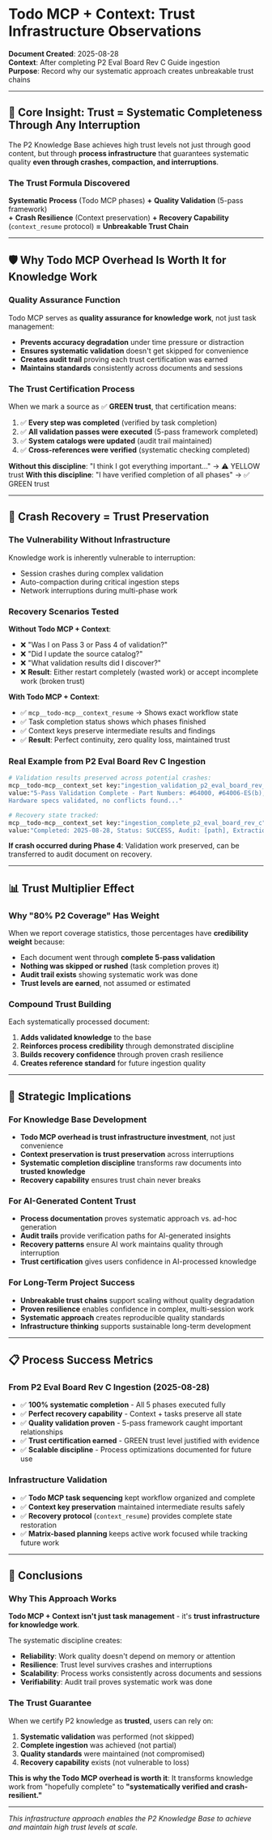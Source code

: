 # Todo MCP + Context: Trust Infrastructure Observations

**Document Created**: 2025-08-28  
**Context**: After completing P2 Eval Board Rev C Guide ingestion  
**Purpose**: Record why our systematic approach creates unbreakable trust chains

---

## 🎯 **Core Insight: Trust = Systematic Completeness Through Any Interruption**

The P2 Knowledge Base achieves high trust levels not just through good content, but through **process infrastructure** that guarantees systematic quality **even through crashes, compaction, and interruptions**.

### **The Trust Formula Discovered**

**Systematic Process** (Todo MCP phases)
**+** **Quality Validation** (5-pass framework)  
**+** **Crash Resilience** (Context preservation)
**+** **Recovery Capability** (`context_resume` protocol)
**=** **Unbreakable Trust Chain**

---

## 🛡️ **Why Todo MCP Overhead Is Worth It for Knowledge Work**

### **Quality Assurance Function**
Todo MCP serves as **quality assurance for knowledge work**, not just task management:

- **Prevents accuracy degradation** under time pressure or distraction
- **Ensures systematic validation** doesn't get skipped for convenience
- **Creates audit trail** proving each trust certification was earned
- **Maintains standards** consistently across documents and sessions

### **The Trust Certification Process**
When we mark a source as ✅ **GREEN trust**, that certification means:

1. ✅ **Every step was completed** (verified by task completion)
2. ✅ **All validation passes were executed** (5-pass framework completed)
3. ✅ **System catalogs were updated** (audit trail maintained)
4. ✅ **Cross-references were verified** (systematic checking completed)

**Without this discipline**: "I think I got everything important..." → ⚠️ YELLOW trust
**With this discipline**: "I have verified completion of all phases" → ✅ GREEN trust

---

## 🔄 **Crash Recovery = Trust Preservation**

### **The Vulnerability Without Infrastructure**
Knowledge work is inherently vulnerable to interruption:
- Session crashes during complex validation
- Auto-compaction during critical ingestion steps  
- Network interruptions during multi-phase work

### **Recovery Scenarios Tested**

**Without Todo MCP + Context**:
- ❌ "Was I on Pass 3 or Pass 4 of validation?"
- ❌ "Did I update the source catalog?"
- ❌ "What validation results did I discover?"
- ❌ **Result**: Either restart completely (wasted work) or accept incomplete work (broken trust)

**With Todo MCP + Context**:
- ✅ `mcp__todo-mcp__context_resume` → Shows exact workflow state
- ✅ Task completion status shows which phases finished
- ✅ Context keys preserve intermediate results and findings
- ✅ **Result**: Perfect continuity, zero quality loss, maintained trust

### **Real Example from P2 Eval Board Rev C Ingestion**
```bash
# Validation results preserved across potential crashes:
mcp__todo-mcp__context_set key:"ingestion_validation_p2_eval_board_rev_c" 
value:"5-Pass Validation Complete - Part Numbers: #64000, #64006-ES(b), #32420S. 
Hardware specs validated, no conflicts found..."

# Recovery state tracked:
mcp__todo-mcp__context_set key:"ingestion_complete_p2_eval_board_rev_c" 
value:"Completed: 2025-08-28, Status: SUCCESS, Audit: [path], Extractions scheduled: #1112"
```

**If crash occurred during Phase 4**: Validation work preserved, can be transferred to audit document on recovery.

---

## 📊 **Trust Multiplier Effect**

### **Why "80% P2 Coverage" Has Weight**
When we report coverage statistics, those percentages have **credibility weight** because:

- Each document went through **complete 5-pass validation**
- **Nothing was skipped or rushed** (task completion proves it)
- **Audit trail exists** showing systematic work was done
- **Trust levels are earned**, not assumed or estimated

### **Compound Trust Building**
Each systematically processed document:
1. **Adds validated knowledge** to the base
2. **Reinforces process credibility** through demonstrated discipline  
3. **Builds recovery confidence** through proven crash resilience
4. **Creates reference standard** for future ingestion quality

---

## 🎯 **Strategic Implications**

### **For Knowledge Base Development**
- **Todo MCP overhead is trust infrastructure investment**, not just convenience
- **Context preservation is trust preservation** across interruptions
- **Systematic completion discipline** transforms raw documents into **trusted knowledge**
- **Recovery capability** ensures trust chain never breaks

### **For AI-Generated Content Trust**
- **Process documentation** proves systematic approach vs. ad-hoc generation
- **Audit trails** provide verification paths for AI-generated insights
- **Recovery patterns** ensure AI work maintains quality through interruption
- **Trust certification** gives users confidence in AI-processed knowledge

### **For Long-Term Project Success**
- **Unbreakable trust chains** support scaling without quality degradation
- **Proven resilience** enables confidence in complex, multi-session work
- **Systematic approach** creates reproducible quality standards
- **Infrastructure thinking** supports sustainable long-term development

---

## 📋 **Process Success Metrics**

### **From P2 Eval Board Rev C Ingestion (2025-08-28)**
- ✅ **100% systematic completion** - All 5 phases executed fully
- ✅ **Perfect recovery capability** - Context + tasks preserve all state
- ✅ **Quality validation proven** - 5-pass framework caught important relationships
- ✅ **Trust certification earned** - GREEN trust level justified with evidence
- ✅ **Scalable discipline** - Process optimizations documented for future use

### **Infrastructure Validation**
- ✅ **Todo MCP task sequencing** kept workflow organized and complete
- ✅ **Context key preservation** maintained intermediate results safely
- ✅ **Recovery protocol** (`context_resume`) provides complete state restoration
- ✅ **Matrix-based planning** keeps active work focused while tracking future work

---

## 🚀 **Conclusions**

### **Why This Approach Works**
**Todo MCP + Context isn't just task management** - it's **trust infrastructure for knowledge work**.

The systematic discipline creates:
- **Reliability**: Work quality doesn't depend on memory or attention
- **Resilience**: Trust level survives crashes and interruptions  
- **Scalability**: Process works consistently across documents and sessions
- **Verifiability**: Audit trail proves systematic work was done

### **The Trust Guarantee**
When we certify P2 knowledge as **trusted**, users can rely on:
1. **Systematic validation** was performed (not skipped)
2. **Complete ingestion** was achieved (not partial)  
3. **Quality standards** were maintained (not compromised)
4. **Recovery capability** exists (not vulnerable to loss)

**This is why the Todo MCP overhead is worth it**: It transforms knowledge work from "hopefully complete" to **"systematically verified and crash-resilient."**

---

*This infrastructure approach enables the P2 Knowledge Base to achieve and maintain high trust levels at scale.*